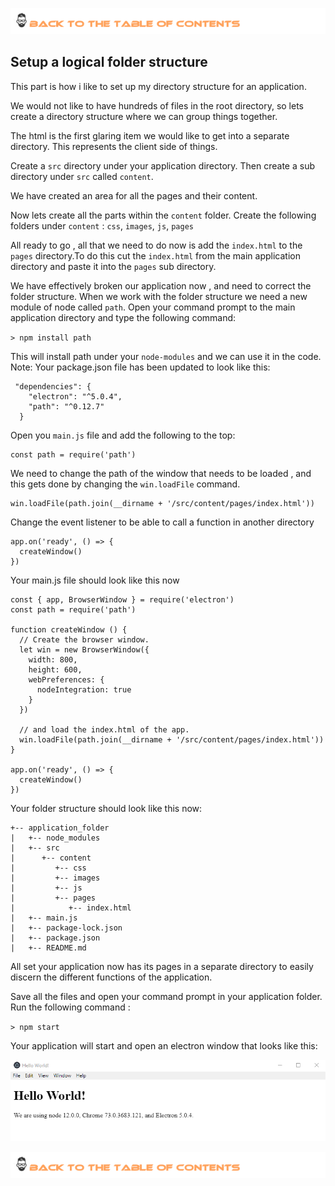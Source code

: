 [![Index](https://github.com/Roche-Olivier/help.windows10.nodejs.electron.basics/blob/master/_content/_images/footer.png "Table fo contents")](https://github.com/Roche-Olivier/help.windows10.nodejs.electron.basics)

## Setup a logical folder structure

This part is how i like to set up my directory structure for an application.

We would not like to have hundreds of files in the root directory, so lets create a directory structure where we can group things together.

The html is the first glaring item we would like to get into a separate directory. This represents the client side of things.

Create a `src` directory under your application directory. Then create a sub directory under `src` called `content`.

We have created an area for all the pages and their content.

Now lets create all the parts within the `content` folder.
Create the following folders under `content`  : `css`, `images`, `js`, `pages`


All ready to go , all that we need to do now is add the `index.html` to the `pages` directory.To do this cut the `index.html` from the main application directory and paste it into the `pages` sub directory.


We have effectively broken our application now , and need to correct the folder structure.
When we work with the folder structure we need a new module of node called `path`.
Open your command prompt to the main application directory and type the following command:

`> npm install path`

This will install path under your `node-modules` and we can use it in the code.
Note:
Your package.json file has been updated to look like this:
``` 
 "dependencies": {
    "electron": "^5.0.4",
    "path": "^0.12.7"
  }
```

Open you `main.js` file and add the following to the top:
``` 
const path = require('path')
```
We need to change the path of the window that needs to be loaded , and this gets done by changing the `win.loadFile` command.
``` 
win.loadFile(path.join(__dirname + '/src/content/pages/index.html'))
```

Change the event listener to be able to call a function in another directory 
``` 
app.on('ready', () => {
  createWindow()
})
```
Your main.js file should look like this now 
``` 
const { app, BrowserWindow } = require('electron')
const path = require('path')

function createWindow () {
  // Create the browser window.
  let win = new BrowserWindow({
    width: 800,
    height: 600,
    webPreferences: {
      nodeIntegration: true
    }
  })

  // and load the index.html of the app.
  win.loadFile(path.join(__dirname + '/src/content/pages/index.html'))
}

app.on('ready', () => {
  createWindow()
})
```


Your folder structure should look like this now:
``` 
+-- application_folder
|   +-- node_modules
|   +-- src
|      +-- content
|         +-- css
|         +-- images
|         +-- js
|         +-- pages
|            +-- index.html
|   +-- main.js
|   +-- package-lock.json
|   +-- package.json
|   +-- README.md
```

All set your application now has its pages in a separate directory to easily discern the different functions of the application.

Save all the files and open your command prompt in your application folder.
Run the following command :

`> npm start `

Your application will start and open an electron window that looks like this:

![applicaiton_image](https://github.com/Roche-Olivier/help.windows10.nodejs.electron.basics/blob/master/_content/_images/screen/ex1_electron_screen.png "Application screen")

[![Index](https://github.com/Roche-Olivier/help.windows10.nodejs.electron.basics/blob/master/_content/_images/footer.png "Table fo contents")](https://github.com/Roche-Olivier/help.windows10.nodejs.electron.basics)



